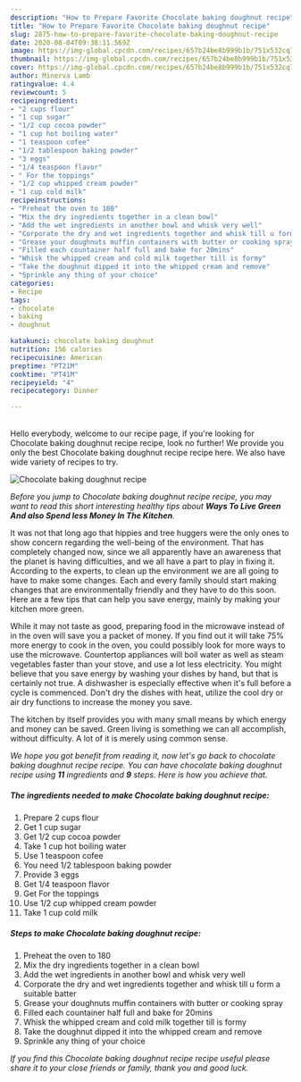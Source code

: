 ```yaml
---
description: "How to Prepare Favorite Chocolate baking doughnut recipe"
title: "How to Prepare Favorite Chocolate baking doughnut recipe"
slug: 2875-how-to-prepare-favorite-chocolate-baking-doughnut-recipe
date: 2020-08-04T09:38:11.569Z
image: https://img-global.cpcdn.com/recipes/657b24be8b999b1b/751x532cq70/chocolate-baking-doughnut-recipe-recipe-main-photo.jpg
thumbnail: https://img-global.cpcdn.com/recipes/657b24be8b999b1b/751x532cq70/chocolate-baking-doughnut-recipe-recipe-main-photo.jpg
cover: https://img-global.cpcdn.com/recipes/657b24be8b999b1b/751x532cq70/chocolate-baking-doughnut-recipe-recipe-main-photo.jpg
author: Minerva Lamb
ratingvalue: 4.4
reviewcount: 5
recipeingredient:
- "2 cups flour"
- "1 cup sugar"
- "1/2 cup cocoa powder"
- "1 cup hot boiling water"
- "1 teaspoon cofee"
- "1/2 tablespoon baking powder"
- "3 eggs"
- "1/4 teaspoon flavor"
- " For the toppings"
- "1/2 cup whipped cream powder"
- "1 cup cold milk"
recipeinstructions:
- "Preheat the oven to 180"
- "Mix the dry ingredients together in a clean bowl"
- "Add the wet ingredients in another bowl and whisk very well"
- "Corporate the dry and wet ingredients together and whisk till u form a suitable batter"
- "Grease your doughnuts muffin containers with butter or cooking spray"
- "Filled each countainer half full and bake for 20mins"
- "Whisk the whipped cream and cold milk together till is formy"
- "Take the doughnut dipped it into the whipped cream and remove"
- "Sprinkle any thing of your choice"
categories:
- Recipe
tags:
- chocolate
- baking
- doughnut

katakunci: chocolate baking doughnut 
nutrition: 156 calories
recipecuisine: American
preptime: "PT21M"
cooktime: "PT41M"
recipeyield: "4"
recipecategory: Dinner

---
```

<br>
Hello everybody, welcome to our recipe page, if you're looking for Chocolate baking doughnut recipe recipe, look no further! We provide you only the best Chocolate baking doughnut recipe recipe here. We also have wide variety of recipes to try.
<br>


![Chocolate baking doughnut recipe](https://img-global.cpcdn.com/recipes/657b24be8b999b1b/751x532cq70/chocolate-baking-doughnut-recipe-recipe-main-photo.jpg)

<i>Before you jump to Chocolate baking doughnut recipe recipe, you may want to read this short interesting healthy tips about 
<strong>Ways To Live Green And also Spend less Money In The Kitchen</strong>.</i>
</br>

It was not that long ago that hippies and tree huggers were the only ones to show concern regarding the well-being of the environment. That has completely changed now, since we all apparently have an awareness that the planet is having difficulties, and we all have a part to play in fixing it. According to the experts, to clean up the environment we are all going to have to make some changes. Each and every family should start making changes that are environmentally friendly and they have to do this soon. Here are a few tips that can help you save energy, mainly by making your kitchen more green.

While it may not taste as good, preparing food in the microwave instead of in the oven will save you a packet of money. If you find out it will take 75% more energy to cook in the oven, you could possibly look for more ways to use the microwave. Countertop appliances will boil water as well as steam vegetables faster than your stove, and use a lot less electricity. You might believe that you save energy by washing your dishes by hand, but that is certainly not true. A dishwasher is especially effective when it's full before a cycle is commenced. Don't dry the dishes with heat, utilize the cool dry or air dry functions to increase the money you save.

The kitchen by itself provides you with many small means by which energy and money can be saved. Green living is something we can all accomplish, without difficulty. A lot of it is merely using common sense.


<i>We hope you got benefit from reading it, now let's go back to chocolate baking doughnut recipe recipe. You can have chocolate baking doughnut recipe using <strong>11</strong> ingredients and <strong>9</strong> steps. Here is how you achieve that.
</i>

##### The ingredients needed to make Chocolate baking doughnut recipe:

1. Prepare 2 cups flour
1. Get 1 cup sugar
1. Get 1/2 cup cocoa powder
1. Take 1 cup hot boiling water
1. Use 1 teaspoon cofee
1. You need 1/2 tablespoon baking powder
1. Provide 3 eggs
1. Get 1/4 teaspoon flavor
1. Get  For the toppings
1. Use 1/2 cup whipped cream powder
1. Take 1 cup cold milk


##### Steps to make Chocolate baking doughnut recipe:

1. Preheat the oven to 180
1. Mix the dry ingredients together in a clean bowl
1. Add the wet ingredients in another bowl and whisk very well
1. Corporate the dry and wet ingredients together and whisk till u form a suitable batter
1. Grease your doughnuts muffin containers with butter or cooking spray
1. Filled each countainer half full and bake for 20mins
1. Whisk the whipped cream and cold milk together till is formy
1. Take the doughnut dipped it into the whipped cream and remove
1. Sprinkle any thing of your choice


<i>If you find this Chocolate baking doughnut recipe recipe useful please share it to your close friends or family, thank you and good luck.</i>
